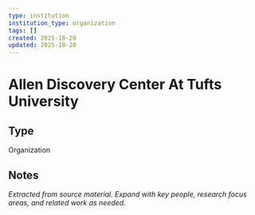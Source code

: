 ```yaml
---
type: institution
institution_type: organization
tags: []
created: 2025-10-20
updated: 2025-10-20
---
```


# Allen Discovery Center At Tufts University

## Type

Organization

## Notes

*Extracted from source material. Expand with key people, research focus areas, and related work as needed.*
